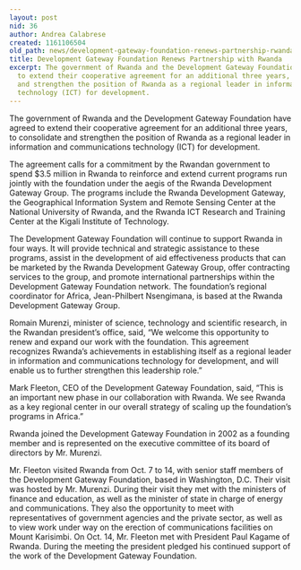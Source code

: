 ```yaml
---
layout: post
nid: 36
author: Andrea Calabrese
created: 1161106504
old_path: news/development-gateway-foundation-renews-partnership-rwanda
title: Development Gateway Foundation Renews Partnership with Rwanda
excerpt: The government of Rwanda and the Development Gateway Foundation have agreed
  to extend their cooperative agreement for an additional three years, to consolidate
  and strengthen the position of Rwanda as a regional leader in information and communications
  technology (ICT) for development.
---
```


The government of Rwanda and the Development Gateway Foundation have agreed to extend their cooperative agreement for an additional three years, to consolidate and strengthen the position of Rwanda as a regional leader in information and communications technology (ICT) for development.

The agreement calls for a commitment by the Rwandan government to spend $3.5 million in Rwanda to reinforce and extend current programs run jointly with the foundation under the aegis of the Rwanda Development Gateway Group. The programs include the Rwanda Development Gateway, the Geographical Information System and Remote Sensing Center at the National University of Rwanda, and the Rwanda ICT Research and Training Center at the Kigali Institute of Technology.

The Development Gateway Foundation will continue to support Rwanda in four ways. It will provide technical and strategic assistance to these programs, assist in the development of aid effectiveness products that can be marketed by the Rwanda Development Gateway Group, offer contracting services to the group, and promote international partnerships within the Development Gateway Foundation network. The foundation’s regional coordinator for Africa, Jean-Philbert Nsengimana, is based at the Rwanda Development Gateway Group.

Romain Murenzi, minister of science, technology and scientific research, in the Rwandan president’s office, said, “We welcome this opportunity to renew and expand our work with the foundation. This agreement recognizes Rwanda’s achievements in establishing itself as a regional leader in information and communications technology for development, and will enable us to further strengthen this leadership role.”

Mark Fleeton, CEO of the Development Gateway Foundation, said, “This is an important new phase in our collaboration with Rwanda. We see Rwanda as a key regional center in our overall strategy of scaling up the foundation’s programs in Africa.”

Rwanda joined the Development Gateway Foundation in 2002 as a founding member and is represented on the executive committee of its board of directors by Mr. Murenzi.

Mr. Fleeton visited Rwanda from Oct. 7 to 14, with senior staff members of the Development Gateway Foundation, based in Washington, D.C. Their visit was hosted by Mr. Murenzi. During their visit they met with the ministers of finance and education, as well as the minister of state in charge of energy and communications. They also the opportunity to meet with representatives of government agencies and the private sector, as well as to view work under way on the erection of communications facilities on Mount Karisimbi. On Oct. 14, Mr. Fleeton met with President Paul Kagame of Rwanda. During the meeting the president pledged his continued support of the work of the Development Gateway Foundation.
